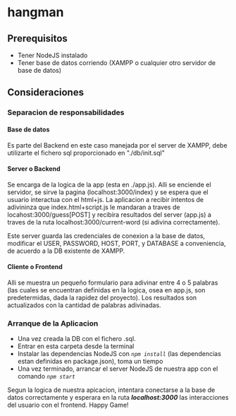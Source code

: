 # hangman

## Prerequisitos

- Tener NodeJS instalado
- Tener base de datos corriendo (XAMPP o cualquier otro servidor de base de datos)

## Consideraciones

### Separacion de responsabilidades

#### Base de datos

Es parte del Backend en este caso manejada por el server de XAMPP, debe utilizarte el fichero sql proporcionado en "./db/init.sql"

#### Server o Backend

Se encarga de la logica de la app (esta en ./app.js).
Alli se enciende el servidor, se sirve la pagina (localhost:3000/index) y se espera que el usuario interactua con el html+js.
La aplicacion a recibir intentos de adivininza que index.html+script.js le mandaran a traves de locahost:3000/guess[POST] y recibira resultados del server (app.js) a traves de la ruta localhost:3000/current-word (si adivina correctamente).

Este server guarda las credenciales de conexion a la base de datos, modificar el USER, PASSWORD, HOST, PORT, y DATABASE a conveniencia, de acuerdo a la DB existente de XAMPP.

#### Cliente o Frontend

Alli se muestra un pequeño formulario para adivinar entre 4 o 5 palabras (las cuales se encuentran definidas en la logica, osea en app.js, son predetermidas, dada la rapidez del proyecto). Los resultados son actualizados con la cantidad de palabras adivinadas.

### Arranque de la Aplicacion

- Una vez creada la DB con el fichero .sql.
- Entrar en esta carpeta desde la terminal
- Instalar las dependencias NodeJS con _`npm install`_ (las dependencias estan definidas en package.json), toma un tiempo
- Una vez terminado, arrancar el server NodeJS de nuestra app con el comando _`npm start`_

Segun la logica de nuestra apicacion, intentara conectarse a la base de datos correctamente y esperara en la ruta **_localhost:3000_** las interacciones del usuario con el frontend.
Happy Game!
